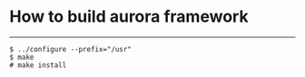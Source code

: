 # How to build aurora framework
---------------------------

```
$ ../configure --prefix="/usr"
$ make
# make install
```